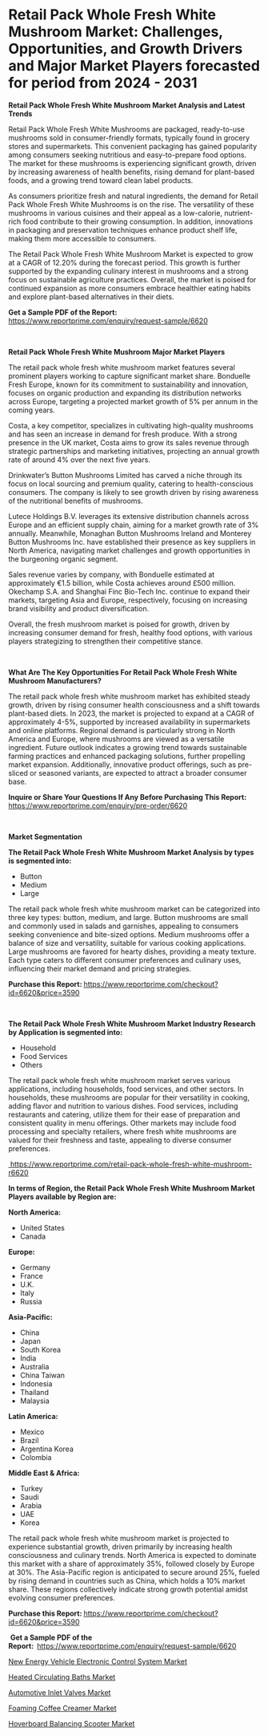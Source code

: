 <p><h1>Retail Pack Whole Fresh White Mushroom Market: Challenges, Opportunities, and Growth Drivers and Major Market Players forecasted for period from 2024 - 2031</h1></p><p><strong>Retail Pack Whole Fresh White Mushroom Market Analysis and Latest Trends</strong></p>
<p><p>Retail Pack Whole Fresh White Mushrooms are packaged, ready-to-use mushrooms sold in consumer-friendly formats, typically found in grocery stores and supermarkets. This convenient packaging has gained popularity among consumers seeking nutritious and easy-to-prepare food options. The market for these mushrooms is experiencing significant growth, driven by increasing awareness of health benefits, rising demand for plant-based foods, and a growing trend toward clean label products.</p><p>As consumers prioritize fresh and natural ingredients, the demand for Retail Pack Whole Fresh White Mushrooms is on the rise. The versatility of these mushrooms in various cuisines and their appeal as a low-calorie, nutrient-rich food contribute to their growing consumption. In addition, innovations in packaging and preservation techniques enhance product shelf life, making them more accessible to consumers.</p><p>The Retail Pack Whole Fresh White Mushroom Market is expected to grow at a CAGR of 12.20% during the forecast period. This growth is further supported by the expanding culinary interest in mushrooms and a strong focus on sustainable agriculture practices. Overall, the market is poised for continued expansion as more consumers embrace healthier eating habits and explore plant-based alternatives in their diets.</p></p>
<p><strong>Get a Sample PDF of the Report:&nbsp;</strong> <a href="https://www.reportprime.com/enquiry/request-sample/6620">https://www.reportprime.com/enquiry/request-sample/6620</a></p>
<p>&nbsp;</p>
<p><strong>Retail Pack Whole Fresh White Mushroom Major Market Players</strong></p>
<p><p>The retail pack whole fresh white mushroom market features several prominent players working to capture significant market share. Bonduelle Fresh Europe, known for its commitment to sustainability and innovation, focuses on organic production and expanding its distribution networks across Europe, targeting a projected market growth of 5% per annum in the coming years.</p><p>Costa, a key competitor, specializes in cultivating high-quality mushrooms and has seen an increase in demand for fresh produce. With a strong presence in the UK market, Costa aims to grow its sales revenue through strategic partnerships and marketing initiatives, projecting an annual growth rate of around 4% over the next five years.</p><p>Drinkwater’s Button Mushrooms Limited has carved a niche through its focus on local sourcing and premium quality, catering to health-conscious consumers. The company is likely to see growth driven by rising awareness of the nutritional benefits of mushrooms.</p><p>Lutece Holdings B.V. leverages its extensive distribution channels across Europe and an efficient supply chain, aiming for a market growth rate of 3% annually. Meanwhile, Monaghan Button Mushrooms Ireland and Monterey Button Mushrooms Inc. have established their presence as key suppliers in North America, navigating market challenges and growth opportunities in the burgeoning organic segment.</p><p>Sales revenue varies by company, with Bonduelle estimated at approximately €1.5 billion, while Costa achieves around £500 million. Okechamp S.A. and Shanghai Finc Bio-Tech Inc. continue to expand their markets, targeting Asia and Europe, respectively, focusing on increasing brand visibility and product diversification.</p><p>Overall, the fresh mushroom market is poised for growth, driven by increasing consumer demand for fresh, healthy food options, with various players strategizing to strengthen their competitive stance.</p></p>
<p>&nbsp;</p>
<p><strong>What Are The Key Opportunities For Retail Pack Whole Fresh White Mushroom Manufacturers?</strong></p>
<p><p>The retail pack whole fresh white mushroom market has exhibited steady growth, driven by rising consumer health consciousness and a shift towards plant-based diets. In 2023, the market is projected to expand at a CAGR of approximately 4-5%, supported by increased availability in supermarkets and online platforms. Regional demand is particularly strong in North America and Europe, where mushrooms are viewed as a versatile ingredient. Future outlook indicates a growing trend towards sustainable farming practices and enhanced packaging solutions, further propelling market expansion. Additionally, innovative product offerings, such as pre-sliced or seasoned variants, are expected to attract a broader consumer base.</p></p>
<p><strong>Inquire or Share Your Questions If Any Before Purchasing This Report:</strong> <a href="https://www.reportprime.com/enquiry/pre-order/6620">https://www.reportprime.com/enquiry/pre-order/6620</a></p>
<p>&nbsp;</p>
<p><strong>Market Segmentation</strong></p>
<p><strong>The Retail Pack Whole Fresh White Mushroom Market Analysis by types is segmented into:</strong></p>
<p><ul><li>Button</li><li>Medium</li><li>Large</li></ul></p>
<p><p>The retail pack whole fresh white mushroom market can be categorized into three key types: button, medium, and large. Button mushrooms are small and commonly used in salads and garnishes, appealing to consumers seeking convenience and bite-sized options. Medium mushrooms offer a balance of size and versatility, suitable for various cooking applications. Large mushrooms are favored for hearty dishes, providing a meaty texture. Each type caters to different consumer preferences and culinary uses, influencing their market demand and pricing strategies.</p></p>
<p><strong>Purchase this Report:&nbsp;</strong><a href="https://www.reportprime.com/checkout?id=6620&price=3590">https://www.reportprime.com/checkout?id=6620&price=3590</a></p>
<p>&nbsp;</p>
<p><strong>The Retail Pack Whole Fresh White Mushroom Market Industry Research by Application is segmented into:</strong></p>
<p><ul><li>Household</li><li>Food Services</li><li>Others</li></ul></p>
<p><p>The retail pack whole fresh white mushroom market serves various applications, including households, food services, and other sectors. In households, these mushrooms are popular for their versatility in cooking, adding flavor and nutrition to various dishes. Food services, including restaurants and catering, utilize them for their ease of preparation and consistent quality in menu offerings. Other markets may include food processing and specialty retailers, where fresh white mushrooms are valued for their freshness and taste, appealing to diverse consumer preferences.</p></p>
<p><a href="https://www.reportprime.com/retail-pack-whole-fresh-white-mushroom-r6620">&nbsp;https://www.reportprime.com/retail-pack-whole-fresh-white-mushroom-r6620</a></p>
<p><strong>In terms of Region, the Retail Pack Whole Fresh White Mushroom Market Players available by Region are:</strong></p>
<p>
    <p> <strong> North America: </strong>
        <ul>
            <li>United States</li>
            <li>Canada</li>
        </ul>
        </p> 
    <p> <strong> Europe: </strong>
        <ul>
            <li>Germany</li>
            <li>France</li>
            <li>U.K.</li>
            <li>Italy</li>
            <li>Russia</li>
        </ul>
        </p> 
    <p> <strong> Asia-Pacific: </strong>
        <ul>
            <li>China</li>
            <li>Japan</li>
            <li>South Korea</li>
            <li>India</li>
            <li>Australia</li>
            <li>China Taiwan</li>
            <li>Indonesia</li>
            <li>Thailand</li>
            <li>Malaysia</li>
        </ul>
        </p> 
    <p> <strong> Latin America: </strong>
        <ul>
            <li>Mexico</li>
            <li>Brazil</li>
            <li>Argentina Korea</li>
            <li>Colombia</li>
        </ul>
        </p> 
    <p> <strong> Middle East & Africa: </strong>
        <ul>
            <li>Turkey</li>
            <li>Saudi</li>
            <li>Arabia</li>
            <li>UAE</li>
            <li>Korea</li>
        </ul>
    </p>
    </p>
<p><p>The retail pack whole fresh white mushroom market is projected to experience substantial growth, driven primarily by increasing health consciousness and culinary trends. North America is expected to dominate this market with a share of approximately 35%, followed closely by Europe at 30%. The Asia-Pacific region is anticipated to secure around 25%, fueled by rising demand in countries such as China, which holds a 10% market share. These regions collectively indicate strong growth potential amidst evolving consumer preferences.</p></p>
<p><strong>Purchase this Report: </strong><a href="https://www.reportprime.com/checkout?id=6620&price=3590">https://www.reportprime.com/checkout?id=6620&price=3590</a></p>
<p>&nbsp;<strong>Get a Sample PDF of the Report:&nbsp;&nbsp;</strong><a href="https://www.reportprime.com/enquiry/request-sample/6620">https://www.reportprime.com/enquiry/request-sample/6620</a></p>
<p><strong></strong></p>
<p><p><a href="https://issuu.com/reportprime-2/docs/new-energy-vehicle-electronic-contr_5c5394ffddf774">New Energy Vehicle Electronic Control System Market</a></p><p><a href="https://medium.com/@waddy46852/heated-circulating-baths-market-research-report-market-forecast-and-growth-prospects-with-a-steady-5b9382ab3b02">Heated Circulating Baths Market</a></p><p><a href="https://issuu.com/reportprime-2/docs/automotive-inlet-valves-market-size_c85255fc2b93c1">Automotive Inlet Valves Market</a></p><p><a href="https://www.linkedin.com/pulse/foaming-coffee-creamer-market-growth-segmentation-regional-analysis-lgexf?trackingId=YfpJIRTDTou%2BJQhYKCZ3%2FQ%3D%3D">Foaming Coffee Creamer Market</a></p><p><a href="https://www.linkedin.com/pulse/hoverboard-balancing-scooter-market-size-growing-cagr-79-report-e2nic?trackingId=HoRjxjusS%2BCyL%2B5svw04qw%3D%3D">Hoverboard Balancing Scooter Market</a></p></p>